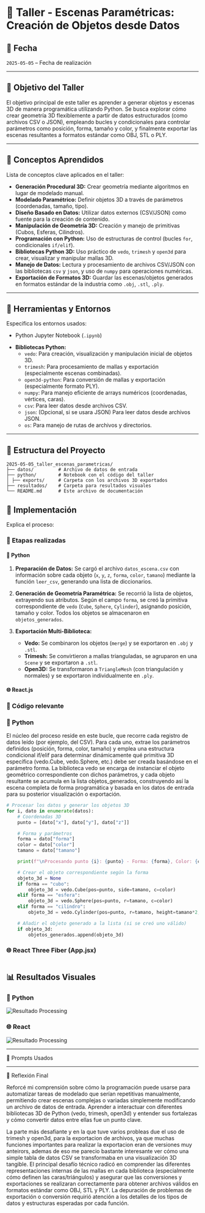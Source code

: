 # 🧪 Taller - Escenas Paramétricas: Creación de Objetos desde Datos

## 📅 Fecha

`2025-05-05` – Fecha de realización

---

## 🎯 Objetivo del Taller

El objetivo principal de este taller es aprender a generar objetos y escenas 3D de manera programática utilizando Python. Se busca explorar cómo crear geometría 3D flexiblemente a partir de datos estructurados (como archivos CSV o JSON), empleando bucles y condicionales para controlar parámetros como posición, forma, tamaño y color, y finalmente exportar las escenas resultantes a formatos estándar como OBJ, STL o PLY.

---

## 🧠 Conceptos Aprendidos

Lista de conceptos clave aplicados en el taller:


*   **Generación Procedural 3D:** Crear geometría mediante algoritmos en lugar de modelado manual.
*   **Modelado Paramétrico:** Definir objetos 3D a través de parámetros (coordenadas, tamaño, tipo).
*   **Diseño Basado en Datos:** Utilizar datos externos (CSV/JSON) como fuente para la creación de contenido.
*   **Manipulación de Geometría 3D:** Creación y manejo de primitivas (Cubos, Esferas, Cilindros).
*   **Programación con Python:** Uso de estructuras de control (bucles `for`, condicionales `if/elif`).
*   **Bibliotecas Python 3D:** Uso práctico de `vedo`, `trimesh` y `open3d` para crear, visualizar y manipular mallas 3D.
*   **Manejo de Datos:** Lectura y procesamiento de archivos CSV/JSON con las bibliotecas `csv` y `json`, y uso de `numpy` para operaciones numéricas.
*   **Exportación de Formatos 3D:** Guardar las escenas/objetos generados en formatos estándar de la industria como `.obj`, `.stl`, `.ply`.

---

## 🔧 Herramientas y Entornos

Especifica los entornos usados:

- Python Jupyter Notebook (`.ipynb`)
*   **Bibliotecas Python:**
    *   `vedo`: Para creación, visualización y manipulación inicial de objetos 3D.
    *   `trimesh`: Para procesamiento de mallas y exportación (especialmente escenas combinadas).
    *   `open3d-python`: Para conversión de mallas y exportación (especialmente formato PLY).
    *   `numpy`: Para manejo eficiente de arrays numéricos (coordenadas, vértices, caras).
    *   `csv`: Para leer datos desde archivos CSV.
    *   `json`: (Opcional, si se usara JSON) Para leer datos desde archivos JSON.
    *   `os`: Para manejo de rutas de archivos y directorios.


---

## 📁 Estructura del Proyecto
```
2025-05-05_taller_escenas_parametricas/
├── datos/         # Archivo de datos de entrada
├── python/        # Notebook con el código del taller
│ ├── exports/     # Carpeta con los archivos 3D exportados
├── resultados/    # Carpeta para resultados visuales
└── README.md      # Este archivo de documentación
```
## 🧪 Implementación

Explica el proceso:

### 🔹 Etapas realizadas

#### 🐍 Python
1. **Preparación de Datos:**  Se cargó el archivo `datos_escena.csv` con información sobre cada objeto (`x`, `y`, `z`, `forma`, `color`, `tamano`) mediante la función `leer_csv`, generando una lista de diccionarios.

2. **Generación de Geometría Paramétrica:**  Se recorrió la lista de objetos, extrayendo sus atributos. Según el campo `forma`, se creó la primitiva correspondiente de `vedo` (`Cube`, `Sphere`, `Cylinder`), asignando posición, tamaño y color. Todos los objetos se almacenaron en `objetos_generados`.

3. **Exportación Multi-Biblioteca:**
   - **Vedo:** Se combinaron los objetos (`merge`) y se exportaron en `.obj` y `.stl`.
   - **Trimesh:** Se convirtieron a mallas trianguladas, se agruparon en una `Scene` y se exportaron a `.stl`.
   - **Open3D:** Se transformaron a `TriangleMesh` (con triangulación y normales) y se exportaron individualmente en `.ply`.

#### 🌐 React.js


###  🔹 Código relevante

### 🐍 Python  
El núcleo del proceso reside en este bucle, que recorre cada registro de datos leído (por ejemplo, del CSV). Para cada uno, extrae los parámetros definidos (posición, forma, color, tamaño) y emplea una estructura condicional if/elif para determinar dinámicamente qué primitiva 3D específica (vedo.Cube, vedo.Sphere, etc.) debe ser creada basándose en el parámetro forma. La biblioteca vedo se encarga de instanciar el objeto geométrico correspondiente con dichos parámetros, y cada objeto resultante se acumula en la lista objetos_generados, construyendo así la escena completa de forma programática y basada en los datos de entrada para su posterior visualización o exportación.

```python
# Procesar los datos y generar los objetos 3D
for i, dato in enumerate(datos):
    # Coordenadas 3D
    punto = [dato["x"], dato["y"], dato["z"]]

    # Forma y parámetros
    forma = dato["forma"]
    color = dato["color"]
    tamano = dato["tamano"]

    print(f"\nProcesando punto {i}: {punto} - Forma: {forma}, Color: {color}, Tamaño: {tamano}")

    # Crear el objeto correspondiente según la forma
    objeto_3d = None
    if forma == "cubo":
        objeto_3d = vedo.Cube(pos=punto, side=tamano, c=color)
    elif forma == "esfera":
        objeto_3d = vedo.Sphere(pos=punto, r=tamano, c=color)
    elif forma == "cilindro":
        objeto_3d = vedo.Cylinder(pos=punto, r=tamano, height=tamano*2, c=color)

    # Añadir el objeto generado a la lista (si se creó uno válido)
    if objeto_3d:
        objetos_generados.append(objeto_3d)
```

### 🌐 React Three Fiber (App.jsx)



```jsx

```


## 📊 Resultados Visuales
### 🐍 Python   
![Resultado Processing](resultados/PythonResultado.gif)



### 🌐 React  

![Resultado Processing](resultados/PythonResultado.gif)



---

🧩 Prompts Usados




---

💬 Reflexión Final  

Reforcé mi comprensión sobre cómo la programación puede usarse para automatizar tareas de modelado que serían repetitivas manualmente, permitiendo crear escenas complejas o variadas simplemente modificando un archivo de datos de entrada. Aprender a interactuar con diferentes bibliotecas 3D de Python (vedo, trimesh, open3d) y entender sus fortalezas y cómo convertir datos entre ellas fue un punto clave.

La parte más desafiante y en la que tuve varios probleas due el uso de trimesh y open3d, para la exportacion de archivos, ya que muchas funciones importantes para realizar la exportacion eran de versiones muy anteirors, ademas de eso me parecio bastante interesante  ver cómo una simple tabla de datos CSV se transformaba en una visualización 3D tangible. El principal desafío técnico radicó en comprender las diferentes representaciones internas de las mallas en cada biblioteca (especialmente cómo definen las caras/triángulos) y asegurar que las conversiones y exportaciones se realizaran correctamente para obtener archivos válidos en formatos estándar como OBJ, STL y PLY. La depuración de problemas de exportación o conversión requirió atención a los detalles de los tipos de datos y estructuras esperadas por cada función.